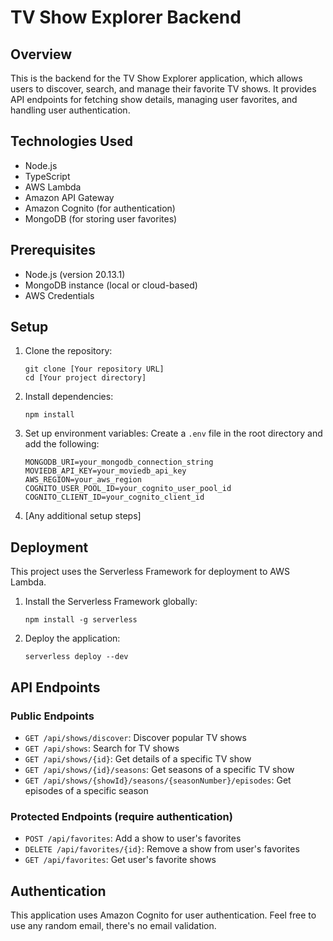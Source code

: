 # TV Show Explorer Backend

## Overview

This is the backend for the TV Show Explorer application, which allows users to discover, search, and manage their favorite TV shows. It provides API endpoints for fetching show details, managing user favorites, and handling user authentication.

## Technologies Used

- Node.js
- TypeScript
- AWS Lambda
- Amazon API Gateway
- Amazon Cognito (for authentication)
- MongoDB (for storing user favorites)

## Prerequisites

- Node.js (version 20.13.1)
- MongoDB instance (local or cloud-based)
- AWS Credentials

## Setup

1. Clone the repository:

   ```
   git clone [Your repository URL]
   cd [Your project directory]
   ```

2. Install dependencies:

   ```
   npm install
   ```

3. Set up environment variables:
   Create a `.env` file in the root directory and add the following:

   ```
   MONGODB_URI=your_mongodb_connection_string
   MOVIEDB_API_KEY=your_moviedb_api_key
   AWS_REGION=your_aws_region
   COGNITO_USER_POOL_ID=your_cognito_user_pool_id
   COGNITO_CLIENT_ID=your_cognito_client_id
   ```

4. [Any additional setup steps]

## Deployment

This project uses the Serverless Framework for deployment to AWS Lambda.

1. Install the Serverless Framework globally:

   ```
   npm install -g serverless
   ```

2. Deploy the application:
   ```
   serverless deploy --dev
   ```

## API Endpoints

### Public Endpoints

- `GET /api/shows/discover`: Discover popular TV shows
- `GET /api/shows`: Search for TV shows
- `GET /api/shows/{id}`: Get details of a specific TV show
- `GET /api/shows/{id}/seasons`: Get seasons of a specific TV show
- `GET /api/shows/{showId}/seasons/{seasonNumber}/episodes`: Get episodes of a specific season

### Protected Endpoints (require authentication)

- `POST /api/favorites`: Add a show to user's favorites
- `DELETE /api/favorites/{id}`: Remove a show from user's favorites
- `GET /api/favorites`: Get user's favorite shows

## Authentication

This application uses Amazon Cognito for user authentication. Feel free to use any random email, there's no email validation.
